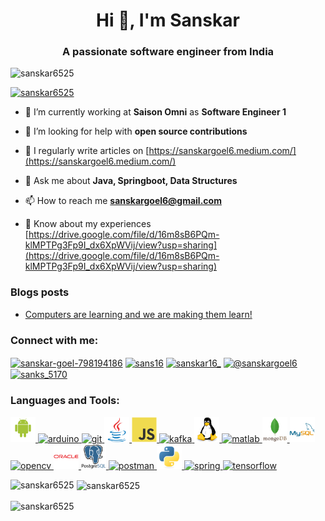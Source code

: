 <h1 align="center">Hi 👋, I'm Sanskar</h1>
<h3 align="center">A passionate software engineer from India</h3>

<p align="left"> <img src="https://komarev.com/ghpvc/?username=sanskar6525&label=Profile%20views&color=0e75b6&style=flat" alt="sanskar6525" /> </p>

<p align="left"> <a href="https://github.com/ryo-ma/github-profile-trophy"><img src="https://github-profile-trophy.vercel.app/?username=sanskar6525" alt="sanskar6525" /></a> </p>

- 🔭 I’m currently working at **Saison Omni** as **Software Engineer 1**

- 🤝 I’m looking for help with **open source contributions**

- 📝 I regularly write articles on [https://sanskargoel6.medium.com/](https://sanskargoel6.medium.com/)

- 💬 Ask me about **Java, Springboot, Data Structures**

- 📫 How to reach me **sanskargoel6@gmail.com**

- 📄 Know about my experiences [https://drive.google.com/file/d/16m8sB6PQm-klMPTPg3Fp9I_dx6XpWVij/view?usp=sharing](https://drive.google.com/file/d/16m8sB6PQm-klMPTPg3Fp9I_dx6XpWVij/view?usp=sharing)

### Blogs posts
<!-- BLOG-POST-LIST:START -->
- [Computers are learning and we are making them learn!](https://sanskargoel6.medium.com/computers-are-learning-and-we-are-making-them-learn-390cb9d8b791?source=rss-da2a654cfa05------2)
<!-- BLOG-POST-LIST:END -->

<h3 align="left">Connect with me:</h3>
<p align="left">
<a href="https://linkedin.com/in/sanskar-goel-798194186" target="blank"><img align="center" src="https://raw.githubusercontent.com/rahuldkjain/github-profile-readme-generator/master/src/images/icons/Social/linked-in-alt.svg" alt="sanskar-goel-798194186" height="30" width="40" /></a>
<a href="https://kaggle.com/sans16" target="blank"><img align="center" src="https://raw.githubusercontent.com/rahuldkjain/github-profile-readme-generator/master/src/images/icons/Social/kaggle.svg" alt="sans16" height="30" width="40" /></a>
<a href="https://instagram.com/sanskar16_" target="blank"><img align="center" src="https://raw.githubusercontent.com/rahuldkjain/github-profile-readme-generator/master/src/images/icons/Social/instagram.svg" alt="sanskar16_" height="30" width="40" /></a>
<a href="https://medium.com/@sanskargoel6" target="blank"><img align="center" src="https://raw.githubusercontent.com/rahuldkjain/github-profile-readme-generator/master/src/images/icons/Social/medium.svg" alt="@sanskargoel6" height="30" width="40" /></a>
<a href="https://www.leetcode.com/sanks_5170" target="blank"><img align="center" src="https://raw.githubusercontent.com/rahuldkjain/github-profile-readme-generator/master/src/images/icons/Social/leet-code.svg" alt="sanks_5170" height="30" width="40" /></a>
</p>

<h3 align="left">Languages and Tools:</h3>
<p align="left"> <a href="https://developer.android.com" target="_blank" rel="noreferrer"> <img src="https://raw.githubusercontent.com/devicons/devicon/master/icons/android/android-original-wordmark.svg" alt="android" width="40" height="40"/> </a> <a href="https://www.arduino.cc/" target="_blank" rel="noreferrer"> <img src="https://cdn.worldvectorlogo.com/logos/arduino-1.svg" alt="arduino" width="40" height="40"/> </a> <a href="https://git-scm.com/" target="_blank" rel="noreferrer"> <img src="https://www.vectorlogo.zone/logos/git-scm/git-scm-icon.svg" alt="git" width="40" height="40"/> </a> <a href="https://www.java.com" target="_blank" rel="noreferrer"> <img src="https://raw.githubusercontent.com/devicons/devicon/master/icons/java/java-original.svg" alt="java" width="40" height="40"/> </a> <a href="https://developer.mozilla.org/en-US/docs/Web/JavaScript" target="_blank" rel="noreferrer"> <img src="https://raw.githubusercontent.com/devicons/devicon/master/icons/javascript/javascript-original.svg" alt="javascript" width="40" height="40"/> </a> <a href="https://kafka.apache.org/" target="_blank" rel="noreferrer"> <img src="https://www.vectorlogo.zone/logos/apache_kafka/apache_kafka-icon.svg" alt="kafka" width="40" height="40"/> </a> <a href="https://www.linux.org/" target="_blank" rel="noreferrer"> <img src="https://raw.githubusercontent.com/devicons/devicon/master/icons/linux/linux-original.svg" alt="linux" width="40" height="40"/> </a> <a href="https://www.mathworks.com/" target="_blank" rel="noreferrer"> <img src="https://upload.wikimedia.org/wikipedia/commons/2/21/Matlab_Logo.png" alt="matlab" width="40" height="40"/> </a> <a href="https://www.mongodb.com/" target="_blank" rel="noreferrer"> <img src="https://raw.githubusercontent.com/devicons/devicon/master/icons/mongodb/mongodb-original-wordmark.svg" alt="mongodb" width="40" height="40"/> </a> <a href="https://www.mysql.com/" target="_blank" rel="noreferrer"> <img src="https://raw.githubusercontent.com/devicons/devicon/master/icons/mysql/mysql-original-wordmark.svg" alt="mysql" width="40" height="40"/> </a> <a href="https://opencv.org/" target="_blank" rel="noreferrer"> <img src="https://www.vectorlogo.zone/logos/opencv/opencv-icon.svg" alt="opencv" width="40" height="40"/> </a> <a href="https://www.oracle.com/" target="_blank" rel="noreferrer"> <img src="https://raw.githubusercontent.com/devicons/devicon/master/icons/oracle/oracle-original.svg" alt="oracle" width="40" height="40"/> </a> <a href="https://www.postgresql.org" target="_blank" rel="noreferrer"> <img src="https://raw.githubusercontent.com/devicons/devicon/master/icons/postgresql/postgresql-original-wordmark.svg" alt="postgresql" width="40" height="40"/> </a> <a href="https://postman.com" target="_blank" rel="noreferrer"> <img src="https://www.vectorlogo.zone/logos/getpostman/getpostman-icon.svg" alt="postman" width="40" height="40"/> </a> <a href="https://www.python.org" target="_blank" rel="noreferrer"> <img src="https://raw.githubusercontent.com/devicons/devicon/master/icons/python/python-original.svg" alt="python" width="40" height="40"/> </a> <a href="https://spring.io/" target="_blank" rel="noreferrer"> <img src="https://www.vectorlogo.zone/logos/springio/springio-icon.svg" alt="spring" width="40" height="40"/> </a> <a href="https://www.tensorflow.org" target="_blank" rel="noreferrer"> <img src="https://www.vectorlogo.zone/logos/tensorflow/tensorflow-icon.svg" alt="tensorflow" width="40" height="40"/> </a> </p>

<p><img align="left" src="https://github-readme-stats.vercel.app/api/top-langs?username=sanskar6525&show_icons=true&locale=en&layout=compact" alt="sanskar6525" /></p>

<p>&nbsp;<img align="center" src="https://github-readme-stats.vercel.app/api?username=sanskar6525&show_icons=true&locale=en" alt="sanskar6525" /></p>

<p><img align="center" src="https://github-readme-streak-stats.herokuapp.com/?user=sanskar6525&" alt="sanskar6525" /></p>
